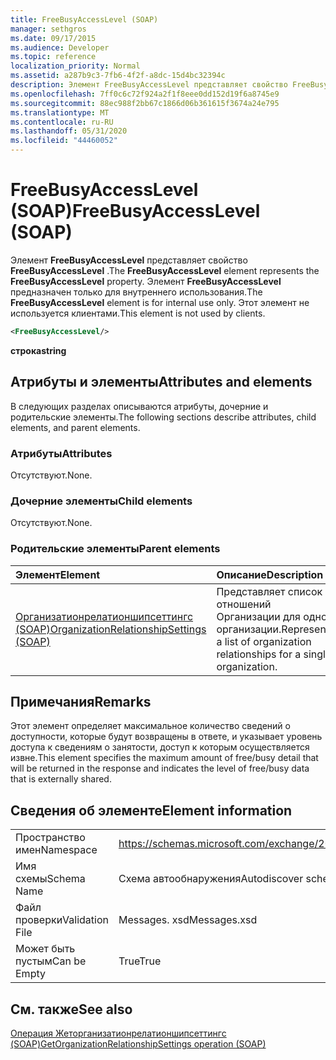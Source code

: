 ```yaml
---
title: FreeBusyAccessLevel (SOAP)
manager: sethgros
ms.date: 09/17/2015
ms.audience: Developer
ms.topic: reference
localization_priority: Normal
ms.assetid: a287b9c3-7fb6-4f2f-a8dc-15d4bc32394c
description: Элемент FreeBusyAccessLevel представляет свойство FreeBusyAccessLevel. Элемент FreeBusyAccessLevel предназначен только для внутреннего использования. Этот элемент не используется клиентами.
ms.openlocfilehash: 7ff0c6c72f924a2f1f8eee0dd152d19f6a8745e9
ms.sourcegitcommit: 88ec988f2bb67c1866d06b361615f3674a24e795
ms.translationtype: MT
ms.contentlocale: ru-RU
ms.lasthandoff: 05/31/2020
ms.locfileid: "44460052"
---
```

# <a name="freebusyaccesslevel-soap"></a><span data-ttu-id="3e87b-105">FreeBusyAccessLevel (SOAP)</span><span class="sxs-lookup"><span data-stu-id="3e87b-105">FreeBusyAccessLevel (SOAP)</span></span>

<span data-ttu-id="3e87b-106">Элемент **FreeBusyAccessLevel** представляет свойство **FreeBusyAccessLevel** .</span><span class="sxs-lookup"><span data-stu-id="3e87b-106">The **FreeBusyAccessLevel** element represents the **FreeBusyAccessLevel** property.</span></span> <span data-ttu-id="3e87b-107">Элемент **FreeBusyAccessLevel** предназначен только для внутреннего использования.</span><span class="sxs-lookup"><span data-stu-id="3e87b-107">The **FreeBusyAccessLevel** element is for internal use only.</span></span> <span data-ttu-id="3e87b-108">Этот элемент не используется клиентами.</span><span class="sxs-lookup"><span data-stu-id="3e87b-108">This element is not used by clients.</span></span> 
  
```XML
<FreeBusyAccessLevel/>
```

 <span data-ttu-id="3e87b-109">**строка**</span><span class="sxs-lookup"><span data-stu-id="3e87b-109">**string**</span></span>
## <a name="attributes-and-elements"></a><span data-ttu-id="3e87b-110">Атрибуты и элементы</span><span class="sxs-lookup"><span data-stu-id="3e87b-110">Attributes and elements</span></span>

<span data-ttu-id="3e87b-111">В следующих разделах описываются атрибуты, дочерние и родительские элементы.</span><span class="sxs-lookup"><span data-stu-id="3e87b-111">The following sections describe attributes, child elements, and parent elements.</span></span>
  
### <a name="attributes"></a><span data-ttu-id="3e87b-112">Атрибуты</span><span class="sxs-lookup"><span data-stu-id="3e87b-112">Attributes</span></span>

<span data-ttu-id="3e87b-113">Отсутствуют.</span><span class="sxs-lookup"><span data-stu-id="3e87b-113">None.</span></span>
  
### <a name="child-elements"></a><span data-ttu-id="3e87b-114">Дочерние элементы</span><span class="sxs-lookup"><span data-stu-id="3e87b-114">Child elements</span></span>

<span data-ttu-id="3e87b-115">Отсутствуют.</span><span class="sxs-lookup"><span data-stu-id="3e87b-115">None.</span></span>
  
### <a name="parent-elements"></a><span data-ttu-id="3e87b-116">Родительские элементы</span><span class="sxs-lookup"><span data-stu-id="3e87b-116">Parent elements</span></span>

|<span data-ttu-id="3e87b-117">**Элемент**</span><span class="sxs-lookup"><span data-stu-id="3e87b-117">**Element**</span></span>|<span data-ttu-id="3e87b-118">**Описание**</span><span class="sxs-lookup"><span data-stu-id="3e87b-118">**Description**</span></span>|
|:-----|:-----|
|[<span data-ttu-id="3e87b-119">Организатионрелатионшипсеттингс (SOAP)</span><span class="sxs-lookup"><span data-stu-id="3e87b-119">OrganizationRelationshipSettings (SOAP)</span></span>](organizationrelationshipsettings-soap.md) <br/> |<span data-ttu-id="3e87b-120">Представляет список отношений Организации для одной организации.</span><span class="sxs-lookup"><span data-stu-id="3e87b-120">Represents a list of organization relationships for a single organization.</span></span>  <br/> |
   
## <a name="remarks"></a><span data-ttu-id="3e87b-121">Примечания</span><span class="sxs-lookup"><span data-stu-id="3e87b-121">Remarks</span></span>

<span data-ttu-id="3e87b-122">Этот элемент определяет максимальное количество сведений о доступности, которые будут возвращены в ответе, и указывает уровень доступа к сведениям о занятости, доступ к которым осуществляется извне.</span><span class="sxs-lookup"><span data-stu-id="3e87b-122">This element specifies the maximum amount of free/busy detail that will be returned in the response and indicates the level of free/busy data that is externally shared.</span></span> 
  
## <a name="element-information"></a><span data-ttu-id="3e87b-123">Сведения об элементе</span><span class="sxs-lookup"><span data-stu-id="3e87b-123">Element information</span></span>

|||
|:-----|:-----|
|<span data-ttu-id="3e87b-124">Пространство имен</span><span class="sxs-lookup"><span data-stu-id="3e87b-124">Namespace</span></span>  <br/> |https://schemas.microsoft.com/exchange/2010/Autodiscover  <br/> |
|<span data-ttu-id="3e87b-125">Имя схемы</span><span class="sxs-lookup"><span data-stu-id="3e87b-125">Schema Name</span></span>  <br/> |<span data-ttu-id="3e87b-126">Схема автообнаружения</span><span class="sxs-lookup"><span data-stu-id="3e87b-126">Autodiscover schema</span></span>  <br/> |
|<span data-ttu-id="3e87b-127">Файл проверки</span><span class="sxs-lookup"><span data-stu-id="3e87b-127">Validation File</span></span>  <br/> |<span data-ttu-id="3e87b-128">Messages. xsd</span><span class="sxs-lookup"><span data-stu-id="3e87b-128">Messages.xsd</span></span>  <br/> |
|<span data-ttu-id="3e87b-129">Может быть пустым</span><span class="sxs-lookup"><span data-stu-id="3e87b-129">Can be Empty</span></span>  <br/> |<span data-ttu-id="3e87b-130">True</span><span class="sxs-lookup"><span data-stu-id="3e87b-130">True</span></span>  <br/> |
   
## <a name="see-also"></a><span data-ttu-id="3e87b-131">См. также</span><span class="sxs-lookup"><span data-stu-id="3e87b-131">See also</span></span>



[<span data-ttu-id="3e87b-132">Операция Жеторганизатионрелатионшипсеттингс (SOAP)</span><span class="sxs-lookup"><span data-stu-id="3e87b-132">GetOrganizationRelationshipSettings operation (SOAP)</span></span>](getorganizationrelationshipsettings-operation-soap.md)

